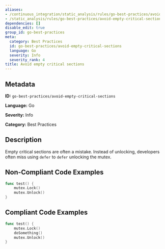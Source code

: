 ```yaml
---
aliases:
- /continuous_integration/static_analysis/rules/go-best-practices/avoid-empty-critical-sections
- /static_analysis/rules/go-best-practices/avoid-empty-critical-sections
dependencies: []
disable_edit: true
group_id: go-best-practices
meta:
  category: Best Practices
  id: go-best-practices/avoid-empty-critical-sections
  language: Go
  severity: Info
  severity_rank: 4
title: Avoid empty critical sections
---
```

<!--  SOURCED FROM https://github.com/DataDog/datadog-static-analyzer-rule-docs -->


## Metadata
**ID:** `go-best-practices/avoid-empty-critical-sections`

**Language:** Go

**Severity:** Info

**Category:** Best Practices

## Description
Empty critical sections are often a mistake. Instead of unlocking, developers often miss using `defer` to `defer` unlocking the mutex.

## Non-Compliant Code Examples
```go
func test() {
    mutex.Lock()
    mutex.Unlock()
}
```

## Compliant Code Examples
```go
func test() {
    mutex.Lock()
    doSomething()
    mutex.Unlock()
}
```
